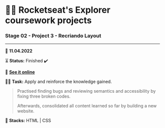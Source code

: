 # 👨‍🚀 Rocketseat's Explorer coursework projects

### Stage 02 - Project 3 - Recriando Layout

---

      
📅 **11.04.2022**

⏳ **Status:** Finished ✔️

🔗 **[See it online](https://bpires.github.io/rocketseat-explorer/project-03/)**

👨‍💻 **Task:** Apply and reinforce the knowledge gained.

> Practised finding bugs and reviewing semantics and accessibility by fixing three broken codes.
>
> Afterwards, consolidated all content learned so far by building a new website.

🌱 **Stacks:** HTML | CSS

